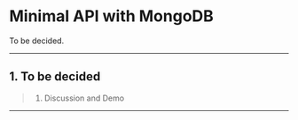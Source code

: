 # Minimal API with MongoDB

To be decided.

---

## 1. To be decided

> 1. Discussion and Demo

---
